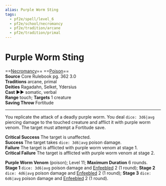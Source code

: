 ```yaml
---
alias: Purple Worm Sting
tags:
  - pf2e/spell/level_6
  - pf2e/school/necromancy
  - pf2e/tradition/arcane
  - pf2e/tradition/primal
---
```


# Purple Worm Sting

==[Necromancy](Necromancy.md)== ==[Poison](Poison.md)==  
__Source__ Core Rulebook pg. 362 3.0  
**Traditions** arcane, primal  
**Deities** Ragadahn, Selket, Ydersius  
**Cast** ►► somatic, verbal  
**Range** touch; **Targets** 1 creature  
**Saving Throw** Fortitude

---

You replicate the attack of a deadly purple worm. You deal `dice: 3d6|avg` piercing damage to the touched creature and afflict it with purple worm venom. The target must attempt a Fortitude save.

**Critical Success** The target is unaffected.  
**Success** The target takes `dice: 3d6|avg` poison damage.  
**Failure** The target is afflicted with purple worm venom at stage 1.  
**Critical Failure** The target is afflicted with purple worm venom at stage 2.

**Purple Worm Venom** (poison); Level 11; **Maximum Duration** 6 rounds. **Stage 1** `dice: 3d6|avg` poison damage and [Enfeebled](Enfeebled.md) 2 (1 round); **Stage 2** `dice: 4d6|avg` poison damage and [Enfeebled](Enfeebled.md) 2 (1 round); **Stage 3** `dice: 6d6|avg` poison damage and [Enfeebled](Enfeebled.md) 2 (1 round).
